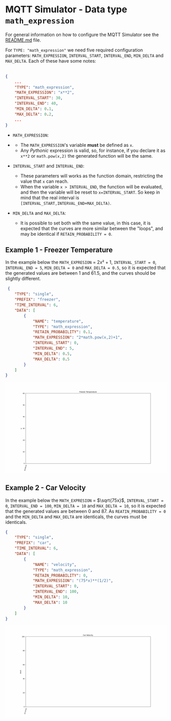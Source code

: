 # MQTT Simulator - Data type `math_expression`

For general information on how to configure the MQTT Simulator see the [README.md](https://github.com/PEQSPC/ProjetoISIv1/blob/main/mqtt-simulator-master/README.md) file.

For `TYPE: "math_expression"` we need five required configuration parameters: `MATH_EXPRESSION`, `INTERVAL_START`, `INTERVAL_END`, `MIN_DELTA` and `MAX_DELTA`. Each of these have some notes:

```json

{
    ... 
    "TYPE": "math_expression",
    "MATH_EXPRESSION": "x**2",
    "INTERVAL_START": 30,
    "INTERVAL_END": 40,
    "MIN_DELTA": 0.1,
    "MAX_DELTA": 0.2,
    ...
}
```

* `MATH_EXPRESSION`:
*  
  * The `MATH_EXPRESSION`'s variable **must** be defined as `x`.
  * Any *Pythonic* expression is valid, so, for instance, if you declare it as `x**2` or `math.pow(x,2)` the generated function will be the same.

* `INTERVAL_START` and `INTERVAL_END`:
  
  * These parameters will works as the function domain, restricting the value that `x` can reach.
  * When the variable `x > INTERVAL_END`, the function will be evaluated, and then the variable will be reset to `x=INTERVAL_START`. So keep in mind that the real interval is `[INTERVAL_START,INTERVAL_END+MAX_DELTA)`.

* `MIN_DELTA` and `MAX_DELTA`:
  * It is possible to set both with the same value, in this case, it is expected that the curves are more similar between the "loops", and may be identical if `RETAIN_PROBABILITY = 0`.

## Example 1 - Freezer Temperature

In the example below the `MATH_EXPRESION` = $2x²+1$, `INTERVAL_START = 0`, `INTERVAL_END = 5`, `MIN_DELTA = 0` and `MAX_DELTA = 0.5`, so it is expected that the generated values are between 1 and 61.5, and the curves should be slightly different.

```json
 {
    "TYPE": "single",
    "PREFIX": "freezer",
    "TIME_INTERVAL": 6,
    "DATA": [
        {
            "NAME": "temperature",
            "TYPE": "math_expression",
            "RETAIN_PROBABILITY": 0.1,
            "MATH_EXPRESSION": "2*math.pow(x,2)+1",
            "INTERVAL_START": 0,
            "INTERVAL_END": 5,
            "MIN_DELTA": 0.5,
            "MAX_DELTA": 0.5
        }
    ]
}

```

![Freezer Temperature Example](images/expression-example-freezer.gif)

## Example 2 - Car Velocity

In the example below the `MATH_EXPRESION` = $\sqrt{75x}$, `INTERVAL_START = 0`, `INTERVAL_END = 100`, `MIN_DELTA = 10` and `MAX_DELTA = 10`, so it is expected that the generated values are between 0 and 87. As `REATIN_PROBABILITY = 0` and the `MIN_DELTA` and `MAX_DELTA` are identicals, the curves must be identicals.

```json
{
    "TYPE": "single",
    "PREFIX": "car",
    "TIME_INTERVAL": 6,
    "DATA": [
        {
            "NAME": "velocity",
            "TYPE": "math_expression",
            "RETAIN_PROBABILITY": 0,
            "MATH_EXPRESSION": "(75*x)**(1/2)",
            "INTERVAL_START": 0,
            "INTERVAL_END": 100,
            "MIN_DELTA": 10,
            "MAX_DELTA": 10
        }
    ]
}
```

![Freezer Temperature Example](images/expression-example-car.gif)
